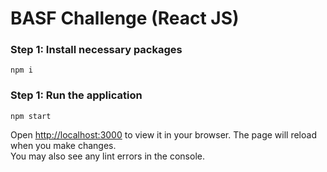 # BASF Challenge (React JS)
### Step 1: Install necessary packages
    npm i

### Step 1: Run the application
    npm start

Open [http://localhost:3000](http://localhost:3000) to view it in your browser.
The page will reload when you make changes.\
You may also see any lint errors in the console.